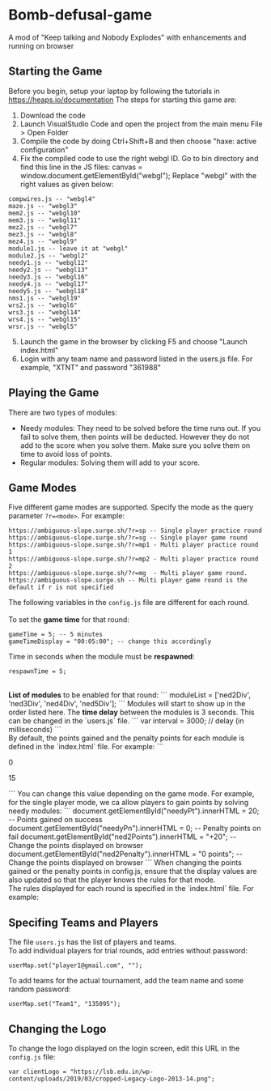 # Bomb-defusal-game

A mod of "Keep talking and Nobody Explodes" with enhancements and running on browser

## Starting the Game
Before you begin, setup your laptop by following the tutorials in https://heaps.io/documentation
The steps for starting this game are:
1) Download the code
2) Launch VisualStudio Code and open the project from the main menu File > Open Folder
3) Compile the code by doing Ctrl+Shift+B and then choose "haxe: active configuration"
4) Fix the compiled code to use the right webgl ID. Go to bin directory and find this line in the JS files: 
canvas = window.document.getElementById("webgl");
Replace "webgl" with the right values as given below:
```
compwires.js -- "webgl4"
maze.js -- "webgl3"
mem2.js -- "webgl10"
mem3.js -- "webgl11"
mez2.js -- "webgl7"
mez3.js -- "webgl8"
mez4.js -- "webgl9"
module1.js -- leave it at "webgl"
module2.js -- "webgl2"
needy1.js -- "webgl12"
needy2.js -- "webgl13"
needy3.js -- "webgl16"
needy4.js -- "webgl17"
needy5.js -- "webgl18"
nms1.js -- "webgl19"
wrs2.js -- "webgl6"
wrs3.js -- "webgl14"
wrs4.js -- "webgl15"
wrsr.js -- "webgl5"
```
5) Launch the game in the browser by clicking F5 and choose "Launch index.html"
6) Login with any team name and password listed in the users.js file. For example, "XTNT" and password "361988"

## Playing the Game
There are two types of modules:
- Needy modules: They need to be solved before the time runs out. If you fail to solve them, then points will be deducted. However they do not add to the score when you solve them. Make sure you solve them on time to avoid loss of points.
- Regular modules: Solving them will add to your score.

## Game Modes
Five different game modes are supported. Specify the mode as the query parameter `?r=<mode>`. For example:<br>
```
https://ambiguous-slope.surge.sh/?r=sp -- Single player practice round
https://ambiguous-slope.surge.sh/?r=sg -- Single player game round
https://ambiguous-slope.surge.sh/?r=mp1 - Multi player practice round 1
https://ambiguous-slope.surge.sh/?r=mp2 - Multi player practice round 2
https://ambiguous-slope.surge.sh/?r=mg  - Multi player game round. 
https://ambiguous-slope.surge.sh -- Multi player game round is the default if r is not specified
```
The following variables in the `config.js` file are different for each round.<br>
<br>
To set the <b>game time</b> for that round:
```
gameTime = 5; -- 5 minutes
gameTimeDisplay = "00:05:00"; -- change this accordingly
```
Time in seconds when the module must be <b>respawned</b>:
```
respawnTime = 5;
```
<br>
<b>List of modules</b> to be enabled for that round:
```
moduleList = ['ned2Div', 'ned3Div', 'ned4Div', 'ned5Div'];
```
Modules will start to show up in the order listed here. The <b>time delay</b> between the modules is 3 seconds. This can be changed in the `users.js` file.
```
var interval = 3000; // delay (in milliseconds)
```
<br>
By default, the points gained and the penalty points for each module is defined in the `index.html` file. For example:
```
<p id="needyPt" class="d-none">0</p>
<p id="needyPn" class="d-none">15</p>
```
You can change this value depending on the game mode. For example, for the single player mode, we ca allow players to gain points by solving needy modules:
```
document.getElementById("needyPt").innerHTML = 20;             -- Points gained on success
document.getElementById("needyPn").innerHTML = 0;              -- Penalty points on fail
document.getElementById("ned2Points").innerHTML = "+20";       -- Change the points displayed on browser
document.getElementById("ned2Penalty").innerHTML = "0 points"; -- Change the points displayed on browser
```
When changing the points gained or the penalty points in config.js, ensure that the display values are also updated so that the player knows the rules for that mode.
<br>
The rules displayed for each round is specified in the `index.html` file. For example:<br>
<p id="rulesSP" ...>

## Specifing Teams and Players
The file `users.js` has the list of players and teams. <br>
To add individual players for trial rounds, add entries without password:
```
userMap.set("player1@gmail.com", "");
```
To add teams for the actual tournament, add the team name and some random password:
```
userMap.set("Team1", "135095");
```

## Changing the Logo
To change the logo displayed on the login screen, edit this URL in the `config.js` file:
```
var clientLogo = "https://lsb.edu.in/wp-content/uploads/2019/03/cropped-Legacy-Logo-2013-14.png";
```



